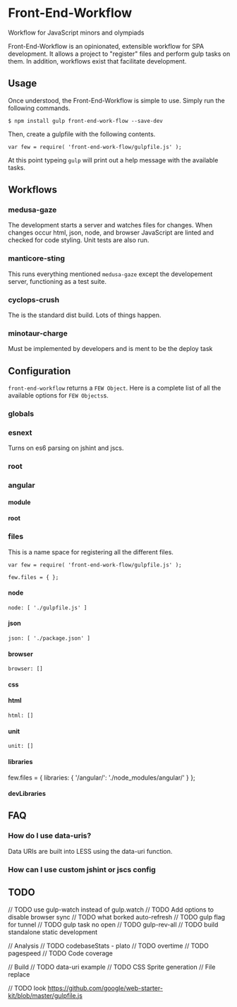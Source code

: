 Front-End-Workflow
==================

Workflow for JavaScript minors and olympiads

Front-End-Workflow is an opinionated, extensible workflow for SPA development.
It allows a project to "register" files and perform gulp tasks on them. In
addition, workflows exist that facilitate development.

Usage
-----

Once understood, the Front-End-Workflow is simple to use. Simply run the
following commands.

    $ npm install gulp front-end-work-flow --save-dev

Then, create a gulpfile with the following contents.

    var few = require( 'front-end-work-flow/gulpfile.js' );

At this point typeing `gulp` will print out a help message with the available
tasks.

Workflows
---------

### medusa-gaze

The development starts a server and watches files for changes. When changes
occur html, json, node, and browser JavaScript are linted and checked for
code styling. Unit tests are also run.

### manticore-sting

This runs everything mentioned `medusa-gaze` except the developement server, 
functioning as a test suite.

### cyclops-crush

The is the standard dist build. Lots of things happen.

### minotaur-charge

Must be implemented by developers and is ment to be the deploy task

Configuration
-------------

`front-end-workflow` returns a `FEW Object`. Here is a complete list of all the
available options for `FEW Objects`s.

### globals

### esnext

Turns on es6 parsing on jshint and jscs.

### root

### angular

#### module

#### root

### files

This is a name space for registering all the different files.

    var few = require( 'front-end-work-flow/gulpfile.js' );

    few.files = { };

#### node

    node: [ './gulpfile.js' ]

#### json

    json: [ './package.json' ]

#### browser

    browser: []

#### css

#### html

    html: []

#### unit

    unit: []

#### libraries

   few.files = {
     libraries: {
       '/angular/': './node_modules/angular/'
     }
   };

#### devLibraries


FAQ
---

### How do I use data-uris?

Data URIs are built into LESS using the data-uri function.

### How can I use custom jshint or jscs config


TODO
----

// TODO use gulp-watch instead of gulp.watch
// TODO Add options to disable browser sync
// TODO what borked auto-refresh
// TODO gulp flag for tunnel
// TODO gulp task no open
// TODO gulp-rev-all
// TODO build standalone static development

// Analysis
// TODO codebaseStats - plato
// TODO overtime
// TODO pagespeed
// TODO Code coverage

// Build
// TODO data-uri example
// TODO CSS Sprite generation
// File replace

// TODO look https://github.com/google/web-starter-kit/blob/master/gulpfile.js
